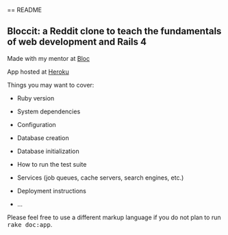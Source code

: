 == README
## Bloccit: a Reddit clone to teach the fundamentals of web development and Rails 4

Made with my mentor at [Bloc](http://bloc.io)

App hosted at [Heroku](http://http://jcrawshaw-bloccit.herokuapp.com/)

Things you may want to cover:

* Ruby version

* System dependencies

* Configuration

* Database creation

* Database initialization

* How to run the test suite

* Services (job queues, cache servers, search engines, etc.)

* Deployment instructions

* ...


Please feel free to use a different markup language if you do not plan to run
<tt>rake doc:app</tt>.
